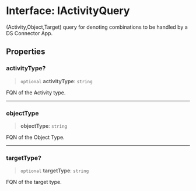 # Interface: IActivityQuery

(Activity,Object,Target) query for denoting combinations to be handled by a DS Connector App.

## Properties

### activityType?

> `optional` **activityType**: `string`

FQN of the Activity type.

***

### objectType

> **objectType**: `string`

FQN of the Object Type.

***

### targetType?

> `optional` **targetType**: `string`

FQN of the target type.
